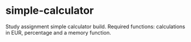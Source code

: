 # simple-calculator
Study assignment simple calculator build.
Required functions: calculations in EUR, percentage and a memory function.
